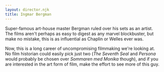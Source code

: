 ```yaml
---
layout: director.njk
title: Ingmar Bergman
---
```


Super-famous art-house master Bergman ruled over his sets as an artist. The films aren't perhaps as easy to digest as any marvel blockbuster, but make no mistake, this is as influential as Chaplin or Welles ever was.

Now, this is a long career of uncompromising filmmaking we're looking at. No film historian could easily pick just two (_The Seventh Seal_ and _Persona_ would probably be chosen over _Sommaren med Monika_ though), and if you are interested in the art form of film, make the effort to see more of this guy.
